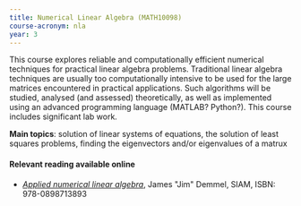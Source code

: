 ```yaml
---
title: Numerical Linear Algebra (MATH10098)
course-acronym: nla
year: 3
---
```


This course explores reliable and computationally efficient numerical techniques for practical linear algebra problems. Traditional linear algebra techniques are usually too computationally intensive to be used for the large matrices encountered in practical applications. Such algorithms will be studied, analysed (and assessed) theoretically, as well as implemented using an advanced programming language (MATLAB? Python?). This course includes significant lab work.

**Main topics**: solution of linear systems of equations, the solution of least squares problems, finding the eigenvectors and/or eigenvalues of a matrux

#### Relevant reading available online

- [*Applied numerical linear algebra*](https://discovered.ed.ac.uk/permalink/f/1njkql8/44UOE_ALMA51153265030002466), James "Jim" Demmel, SIAM, ISBN: 978-0898713893